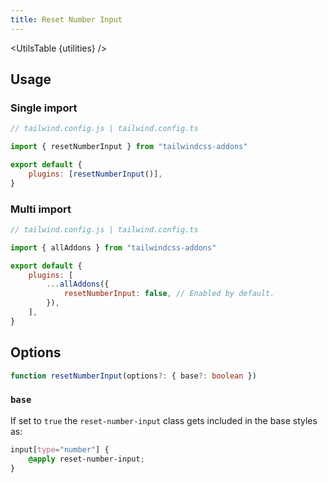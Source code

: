 ```yaml
---
title: Reset Number Input
---
```


<script>
	import UtilsTable from '$lib/UtilsTable.svelte'
	import { getUtilities } from "$lib/utils/tailwind.js"
    import { resetNumberInput } from "tailwindcss-addons"
    const utilities = getUtilities(resetNumberInput().handler);
</script>

<UtilsTable {utilities} />

## Usage

### Single import

```js
// tailwind.config.js | tailwind.config.ts

import { resetNumberInput } from "tailwindcss-addons"

export default {
    plugins: [resetNumberInput()],
}
```

### Multi import

```js
// tailwind.config.js | tailwind.config.ts

import { allAddons } from "tailwindcss-addons"

export default {
    plugins: [
        ...allAddons({
            resetNumberInput: false, // Enabled by default.
        }),
    ],
}
```

## Options

```ts
function resetNumberInput(options?: { base?: boolean })
```

### `base`

If set to `true` the `reset-number-input` class gets included in the base styles as:

```css
input[type="number"] {
    @apply reset-number-input;
}
```
